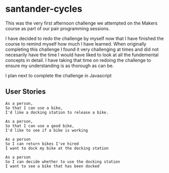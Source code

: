 # santander-cycles

This was the very first afternoon challenge we attempted on the Makers course as part of our pair programming sessions.

I have decided to redo the challenge by myself now that I have finished the course to remind myself how much I have learned. When originally completing this challenge I found it very challenging at times and did not necesarily have the time I would have liked to look at all the fundemental concepts in detail. I  have taking that time on redoing the challenge to ensure my understanding is as thorough as can be.

I plan next to complete the challenge in Javascript 

## User Stories

```
As a person,
So that I can use a bike,
I'd like a docking station to release a bike.
```

```
As a person,
So that I can use a good bike,
I'd like to see if a bike is working
```

```
As a person
So I can return bikes I've hired
I want to dock my bike at the docking station
```

```
As a person
So I can decide whether to use the docking station
I want to see a bike that has been docked
```